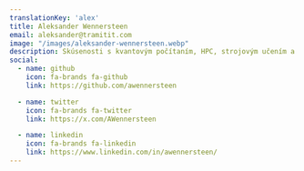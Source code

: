 ```yaml
---
translationKey: 'alex'
title: Aleksander Wennersteen
email: aleksander@tramitit.com
image: "/images/aleksander-wennersteen.webp"
description: Skúsenosti s kvantovým počítaním, HPC, strojovým učením a počítačovým videním, cloudovými platformami a vývojom backendu
social:
  - name: github
    icon: fa-brands fa-github
    link: https://github.com/awennersteen

  - name: twitter
    icon: fa-brands fa-twitter
    link: https://x.com/AWennersteen

  - name: linkedin
    icon: fa-brands fa-linkedin
    link: https://www.linkedin.com/in/awennersteen/
---
```

